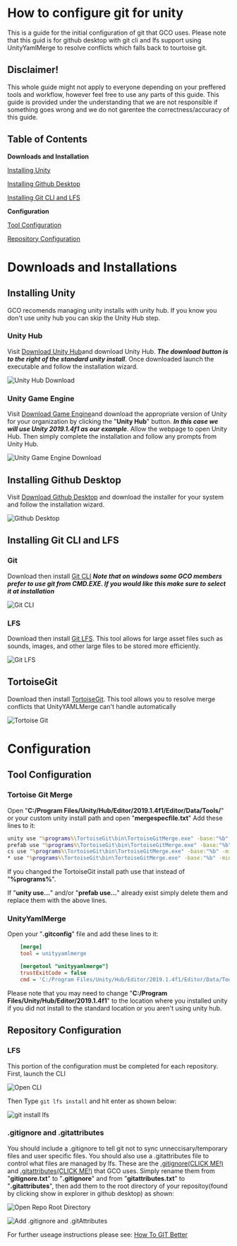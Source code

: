 # How to configure git for unity

This is a guide for the initial configuration of git that GCO uses.  Please note that this guid is for github desktop with git cli and lfs support using UnityYamlMerge to resolve conflicts which falls back to tourtoise git.  

## Disclaimer!
This whole guide might not apply to everyone depending on your preffered tools and workflow, however feel free to use any parts of this guide.  This guide is provided under the understanding that we are not responsible if something goes wrong and we do not garentee the correctness/accuracy of this guide.

## Table of Contents

**Downloads and Installation**

[Installing Unity](https://sdsu-gco.github.io/How%20to%20configure%20git%20for%20unity.html#installing-unity)

[Installing Github Desktop](https://sdsu-gco.github.io/How%20to%20configure%20git%20for%20unity.html#installing-github-desktop)

[Installing Git CLI and LFS](https://sdsu-gco.github.io/How%20to%20configure%20git%20for%20unity.html#installing-git-cli-and-lfs)

**Configuration**

[Tool Configuration](https://sdsu-gco.github.io/How%20to%20configure%20git%20for%20unity.html#tool-configuration)

[Repository Configuration](https://sdsu-gco.github.io/How%20to%20configure%20git%20for%20unity.html#repository-configuration)



# Downloads and Installations

## Installing Unity

GCO recomends managing unity installs with unity hub.  If you know you don't use unity hub you can skip the Unity Hub step.

### Unity Hub

Visit [Download Unity Hub](https://unity3d.com/get-unity/download)and download Unity Hub. ***The download button is to the right of the standard unity install***.  Once downloaded launch the executable and follow the installation wizard.

![Unity Hub Download](https://github.com/SDSU-GCO/SDSU-GCO.github.io/raw/master/Images/UnityHubDownload.png)

### Unity Game Engine

Visit [Download Game Engine](https://unity3d.com/get-unity/download/archive)and download the appropriate version of Unity for your organization by clicking the "**Unity Hub**" button. ***In this case we will use Unity 2019.1.4f1 as our example***.  Allow the webpage to open Unity Hub.  Then simply complete the installation and follow any prompts from Unity Hub.

![Unity Game Engine Download](https://github.com/SDSU-GCO/SDSU-GCO.github.io/raw/master/Images/UnityGameEngineDownload.png)

## Installing Github Desktop
Visit [Download Github Desktop](https://desktop.github.com) and download the installer for your system and follow the installation wizard.
  
![Github Desktop](https://github.com/SDSU-GCO/SDSU-GCO.github.io/raw/master/Images/GithubDesktop.png)

## Installing Git CLI and LFS

### Git
Download then install [Git CLI](https://git-scm.com) ***Note that on windows some GCO members prefer to use git from CMD.EXE.  If you would like this make sure to select it at installation***

![Git CLI](https://github.com/SDSU-GCO/SDSU-GCO.github.io/raw/master/Images/GitCLI.png)

### LFS
Download then install [Git LFS](https://git-lfs.github.com).  This tool allows for large asset files such as sounds, images, and other large files to be stored more efficiently.

![Git LFS](https://github.com/SDSU-GCO/SDSU-GCO.github.io/raw/master/Images/GitLFS.png)

## TortoiseGit
Download then install [TortoiseGit](https://tortoisegit.org/).  This tool allows you to resolve merge conflicts that UnityYAMLMerge can't handle automatically

![Tortoise Git](https://github.com/SDSU-GCO/SDSU-GCO.github.io/raw/master/Images/TortoiseGit.png)

# Configuration

## Tool Configuration

### Tortoise Git Merge

Open "**C:/Program Files/Unity/Hub/Editor/2019.1.4f1/Editor/Data/Tools/**" or your custom unity install path and open "**mergespecfile.txt**"  Add these lines to it:

```bat
unity use "%programs%\TortoiseGit\bin\TortoiseGitMerge.exe" -base:"%b" -mine:"%l" -theirs:"%r" -merged:"%d"
prefab use "%programs%\TortoiseGit\bin\TortoiseGitMerge.exe" -base:"%b" -mine:"%l" -theirs:"%r" -merged:"%d"
cs use "%programs%\TortoiseGit\bin\TortoiseGitMerge.exe" -base:"%b" -mine:"%l" -theirs:"%r" -merged:"%d"
* use "%programs%\TortoiseGit\bin\TortoiseGitMerge.exe" -base:"%b" -mine:"%l" -theirs:"%r" -merged:"%d"
```
If you changed the TortoiseGit install path use that instead of "**%programs%**".

If "**unity use...**" and/or "**prefab use...**" already exist simply delete them and replace them with the above lines.

### UnityYamlMerge

Open your "**.gitconfig**" file and add these lines to it:
```ini
    [merge]
    tool = unityyamlmerge

    [mergetool "unityyamlmerge"]
    trustExitCode = false
    cmd = 'C:/Program Files/Unity/Hub/Editor/2019.1.4f1/Editor/Data/Tools/UnityYAMLMerge.exe' merge -p "$BASE" "$REMOTE" "$LOCAL" "$MERGED"
```

Please note that you may need to change "**C:/Program Files/Unity/Hub/Editor/2019.1.4f1**" to the location where you installed unity if you did not install to the standard location or you aren't using unity hub.


## Repository Configuration

### LFS

This portion of the configuration must be completed for each repository.  First, launch the CLI

![Open CLI](https://github.com/SDSU-GCO/SDSU-GCO.github.io/raw/master/Images/OpenCLI.png)

Then Type `git lfs install` and hit enter as shown below:

![git install lfs](https://github.com/SDSU-GCO/SDSU-GCO.github.io/raw/master/Images/installGitLFS.png)

### .gitignore and .gitattributes

You should include a .gitignore to tell git not to sync unneccisary/temporary files and user specific files. You should also use a .gitattributes file to control what files are managed by lfs.  These are the [.gitignore(CLICK ME!)](https://github.com/SDSU-GCO/SDSU-GCO.github.io/raw/master/Files/gitignore.txt) and [.gitattributes(CLICK ME!)](https://github.com/SDSU-GCO/SDSU-GCO.github.io/raw/master/Files/gitattributes.txt) that GCO uses.  Simply rename them from "**gitignore.txt**" to "**.gitignore**" and from "**gitattributes.txt**" to "**.gitattributes**", then add them to the root directory of your repositoy(found by clicking show in explorer in github desktop) as shown:

![Open Repo Root Directory](https://github.com/SDSU-GCO/SDSU-GCO.github.io/raw/master/Images/showInExplorer.png)

![Add .gitignore and .gitAttributes](https://github.com/SDSU-GCO/SDSU-GCO.github.io/raw/master/Images/AddConfigFiles.png)


For further useage instructions please see: [How To GIT Better](https://sdsu-gco.github.io/How%20to%20git%20better.html)